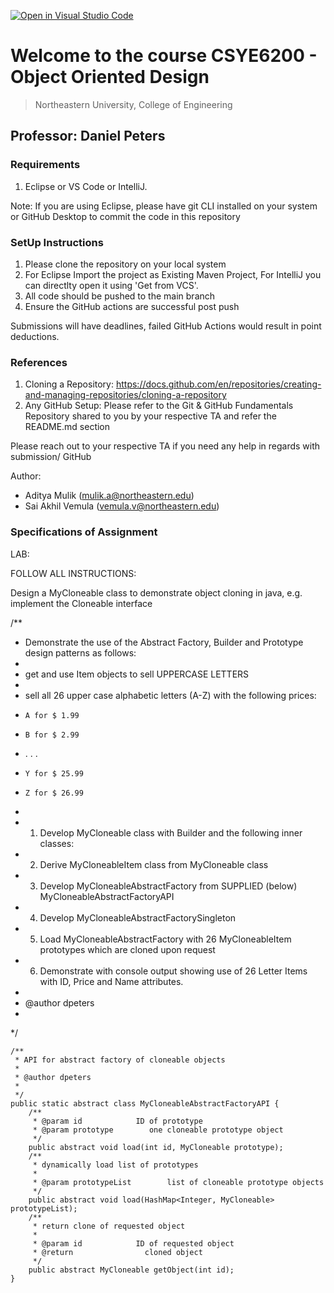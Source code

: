 [![Open in Visual Studio Code](https://classroom.github.com/assets/open-in-vscode-c66648af7eb3fe8bc4f294546bfd86ef473780cde1dea487d3c4ff354943c9ae.svg)](https://classroom.github.com/online_ide?assignment_repo_id=10538482&assignment_repo_type=AssignmentRepo)
# Welcome to the course CSYE6200 - Object Oriented Design
> Northeastern University, College of Engineering


## Professor: Daniel Peters

### Requirements
1. Eclipse or VS Code or IntelliJ.

Note: If you are using Eclipse, please have git CLI installed on your system or GitHub Desktop to commit the code in this repository

### SetUp Instructions
1. Please clone the repository on your local system
2. For Eclipse Import the project as Existing Maven Project, For IntelliJ you can directlty open it using 'Get from VCS'.
4. All code should be pushed to the main branch
3. Ensure the GitHub actions are successful post push

Submissions will have deadlines, failed GitHub Actions would result in point deductions.

### References
1. Cloning a Repository: <https://docs.github.com/en/repositories/creating-and-managing-repositories/cloning-a-repository>
2. Any GitHub Setup: Please refer to the Git & GitHub Fundamentals Repository shared to you by your respective TA and refer the README.md section

Please reach out to your respective TA if you need any help in regards with submission/ GitHub

Author:
- Aditya Mulik (mulik.a@northeastern.edu)
- Sai Akhil Vemula (vemula.v@northeastern.edu)

### Specifications of Assignment
LAB:

FOLLOW ALL INSTRUCTIONS:

Design a MyCloneable class to demonstrate object cloning in java, e.g. implement the Cloneable interface

/**
* Demonstrate the use of the Abstract Factory, Builder and Prototype design patterns as follows:
*
* get and use Item objects to sell UPPERCASE LETTERS
*
* sell all 26 upper case alphabetic letters (A-Z) with the following prices:
*     A for $ 1.99
*     B for $ 2.99
*  . . .
*     Y for $ 25.99
*     Z for $ 26.99
*
* 1. Develop MyCloneable class with Builder and the following inner classes:
* 2. Derive MyCloneableItem class from MyCloneable class
* 3. Develop MyCloneableAbstractFactory from SUPPLIED (below) MyCloneableAbstractFactoryAPI
* 4. Develop MyCloneableAbstractFactorySingleton
* 5. Load MyCloneableAbstractFactory with 26 MyCloneableItem prototypes which are cloned upon request
* 6. Demonstrate with console output showing use of 26 Letter Items with ID, Price and Name attributes.
*
* @author dpeters
*
*/

    /**
     * API for abstract factory of cloneable objects
     * 
     * @author dpeters
     *
     */
    public static abstract class MyCloneableAbstractFactoryAPI {
        /**
         * @param id            ID of prototype
         * @param prototype        one cloneable prototype object
         */
        public abstract void load(int id, MyCloneable prototype);
        /**
         * dynamically load list of prototypes
         * 
         * @param prototypeList        list of cloneable prototype objects
         */
        public abstract void load(HashMap<Integer, MyCloneable> prototypeList);
        /**
         * return clone of requested object
         * 
         * @param id            ID of requested object
         * @return                cloned object
         */
        public abstract MyCloneable getObject(int id);
    }